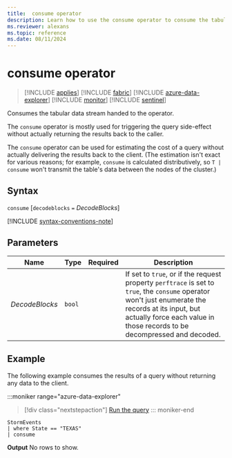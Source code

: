 ```yaml
---
title:  consume operator
description: Learn how to use the consume operator to consume the tabular data stream handed to the operator.
ms.reviewer: alexans
ms.topic: reference
ms.date: 08/11/2024
---
```

# consume operator

> [!INCLUDE [applies](../includes/applies-to-version/applies.md)] [!INCLUDE [fabric](../includes/applies-to-version/fabric.md)] [!INCLUDE [azure-data-explorer](../includes/applies-to-version/azure-data-explorer.md)] [!INCLUDE [monitor](../includes/applies-to-version/monitor.md)] [!INCLUDE [sentinel](../includes/applies-to-version/sentinel.md)]

Consumes the tabular data stream handed to the operator.

The `consume` operator is mostly used for triggering the query side-effect without actually returning
the results back to the caller.

The `consume` operator can be used for estimating the
cost of a query without actually delivering the results back to the client.
(The estimation isn't exact for various reasons; for example, `consume`
is calculated distributively, so `T | consume` won't transmit the table's
data between the nodes of the cluster.)

## Syntax

`consume` [`decodeblocks` `=` *DecodeBlocks*]

[!INCLUDE [syntax-conventions-note](../includes/syntax-conventions-note.md)]

## Parameters

|Name|Type|Required|Description|
|--|--|--|--|
| *DecodeBlocks* | `bool` | | If set to `true`, or if the request property `perftrace` is set to `true`, the `consume` operator won't just enumerate the records at its input, but actually force each value in those records to be decompressed and decoded.|

## Example

The following example consumes the results of a query without returning any data to the client.

:::moniker range="azure-data-explorer"
> [!div class="nextstepaction"]
> <a href="https://dataexplorer.azure.com/clusters/help/databases/Samples?query=H4sIAAAAAAAAAwsuyS%2FKdS1LzSsp5qpRKM9ILUpVCC5JLElVsLVVUApxjXAMVgJKJOfnFZfmpgIAUnD8ni4AAAA%3D" target="_blank">Run the query</a>
::: moniker-end

```kusto
StormEvents
| where State == "TEXAS"
| consume
```

**Output**
No rows to show.
